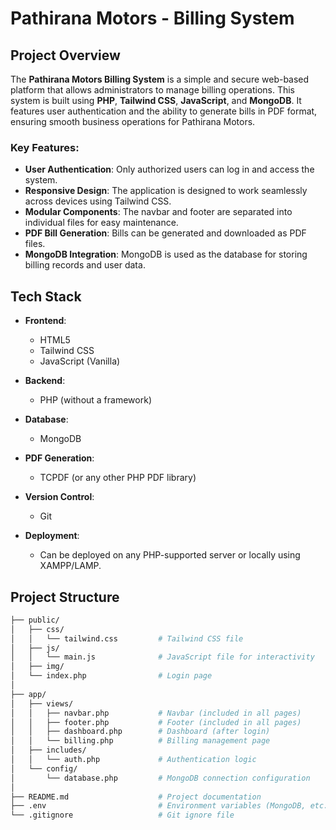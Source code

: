 # Pathirana Motors - Billing System

## Project Overview

The **Pathirana Motors Billing System** is a simple and secure web-based platform that allows administrators to manage billing operations. This system is built using **PHP**, **Tailwind CSS**, **JavaScript**, and **MongoDB**. It features user authentication and the ability to generate bills in PDF format, ensuring smooth business operations for Pathirana Motors.

### Key Features:
- **User Authentication**: Only authorized users can log in and access the system.
- **Responsive Design**: The application is designed to work seamlessly across devices using Tailwind CSS.
- **Modular Components**: The navbar and footer are separated into individual files for easy maintenance.
- **PDF Bill Generation**: Bills can be generated and downloaded as PDF files.
- **MongoDB Integration**: MongoDB is used as the database for storing billing records and user data.

## Tech Stack

- **Frontend**: 
  - HTML5
  - Tailwind CSS
  - JavaScript (Vanilla)
  
- **Backend**: 
  - PHP (without a framework)

- **Database**: 
  - MongoDB
  
- **PDF Generation**: 
  - TCPDF (or any other PHP PDF library)
  
- **Version Control**: 
  - Git
  
- **Deployment**: 
  - Can be deployed on any PHP-supported server or locally using XAMPP/LAMP.

## Project Structure

```bash
├── public/
│   ├── css/
│   │   └── tailwind.css         # Tailwind CSS file
│   ├── js/
│   │   └── main.js              # JavaScript file for interactivity
│   ├── img/
│   └── index.php                # Login page
│
├── app/
│   ├── views/
│   │   ├── navbar.php           # Navbar (included in all pages)
│   │   ├── footer.php           # Footer (included in all pages)
│   │   ├── dashboard.php        # Dashboard (after login)
│   │   └── billing.php          # Billing management page
│   ├── includes/
│   │   └── auth.php             # Authentication logic
│   └── config/
│       └── database.php         # MongoDB connection configuration
│
├── README.md                    # Project documentation
├── .env                         # Environment variables (MongoDB, etc.)
└── .gitignore                   # Git ignore file
